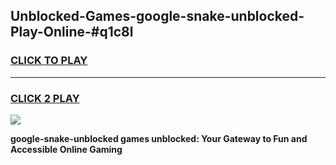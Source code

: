 
## Unblocked-Games-google-snake-unblocked-Play-Online-#q1c8l
<h3>
<a href="https://premium.freeplayer.one?title=google-snake-unblocked&ref=27F">CLICK TO PLAY</a></h3>
<hr>

<h3>
<a href="https://premium.freeplayer.one?title=google-snake-unblocked&ref=27F">CLICK 2 PLAY</a>
  
</h3>

<a href="https://premium.freeplayer.one?title=google-snake-unblocked&ref=27F"><img src="https://clearcache.store/games.png"></a>


**google-snake-unblocked games unblocked: Your Gateway to Fun and Accessible Online Gaming**
